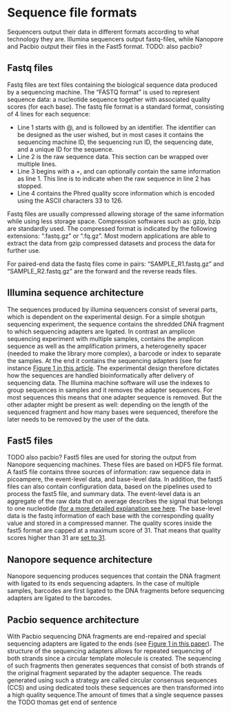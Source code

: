 # Sequence file formats

Sequencers output their data in different formats according to what technology they are. Illumina sequencers output fastq-files, while Nanopore and Pacbio output their files in the Fast5 format.
TODO: also pacbio?

## Fastq files
Fastq files are text files containing the biological sequence data produced by a sequencing machine. The “FASTQ format” is used to represent sequence data: a nucleotide sequence together with associated quality scores (for each base). The fastq file format is a standard format, consisting of 4 lines for each sequence:

- Line 1 starts with @, and is followed by an identifier. The identifier can be designed as the user wished, but in most cases it contains the sequencing machine ID, the sequencing run ID, the sequencing date, and a unique ID for the sequence.
- Line 2 is the raw sequence data. This section can be wrapped over multiple lines.
- Line 3 begins with a +, and can optionally contain the same information as line 1. This line is to indicate when the raw sequence in line 2 has stopped.
- Line 4 contains the Phred quality score information which is encoded using the ASCII characters 33 to 126.

Fastq files are usually compressed allowing storage of the same information while using less storage space. Compression softwares such as: gzip, bzip are standardly used. The compressed format is indicated by the following extensions: “.fastq.gz” or “.fq.gz”. Most modern applications are able to extract the data from gzip compressed datasets and process the data for further use.

For paired-end data the fastq files come in pairs: “SAMPLE_R1.fastq.gz” and “SAMPLE_R2.fastq.gz” are the forward and the reverse reads files.

## Illumina sequence architecture
The sequences produced by illumina sequencers consist of several parts, which is dependent on the experimental design. For a simple shotgun sequencing experiment, the sequence contains the shredded DNA fragment to which sequencing adapters are ligated. In contrast an amplicon sequencing experiment with multiple samples, contains the amplicon sequence as well as the amplification primers, a heterogeneity spacer (needed to make the library more complex), a barcode or index to separate the samples. At the end it contains the sequencing adapters (see for instance [Figure 1 in this article](https://microbiomejournal.biomedcentral.com/articles/10.1186/2049-2618-2-6 ).
The experimental design therefore dictates how the sequences are handled bioinformatically after delivery of sequencing data. The Illumina machine software will use the indexes to group sequences in samples and it removes the adapter sequences. For most sequences this means that one adapter sequence is removed. But the other adapter might be present as well:  depending on the length of the sequenced fragment and how many bases were sequenced, therefore the later needs to be removed by the user of the data.

## Fast5 files
TODO also pacbio?
Fast5 files are used for storing the output from Nanopore sequencing machines. These files are based on HDF5 file format. A fast5 file contains three sources of information: raw sequence data in picoampere, the event-level data, and base-level data. In addition, the fast5 files can also contain configuration data, based on the pipelines used to process the fast5 file, and summary data.
The event-level data is an aggregate of the raw data that on average describes the signal that belongs to one nucleotide ([for a more detailed explanation see here](http://simpsonlab.github.io/2017/02/27/packing_fast5/).
The base-level data is the fastq information of each base with the corresponding quality value and stored in a compressed manner. The quality scores inside the fast5 format are capped at a maximum score of 31. That means that quality scores higher than 31 are [set to 31](http://simpsonlab.github.io/2017/02/27/packing_fast5/).

## Nanopore sequence architecture
Nanopore sequencing produces sequences that contain the DNA fragment with ligated to its ends sequencing adapters. In the case of multiple samples, barcodes are first ligated to the DNA fragments before sequencing adapters are ligated to the barcodes.

## Pacbio sequence architecture
With Pacbio sequencing DNA fragments are end-repaired and special sequencing adapters are ligated to the ends (see [Figure 1 in this paper](https://www.nature.com/articles/s41587-019-0217-9)). The structure of the sequencing adapters allows for repeated sequencing of both strands since a circular template molecule is created. The sequencing of such fragments then generates sequences that consist of both strands of the original fragment separated by the adapter sequence. The reads generated using such a strategy are called circular consensus sequences (CCS) and using dedicated tools these sequences are then transformed into a high quality sequence.The amount of times that a single sequence passes the
TODO thomas get end of sentence
